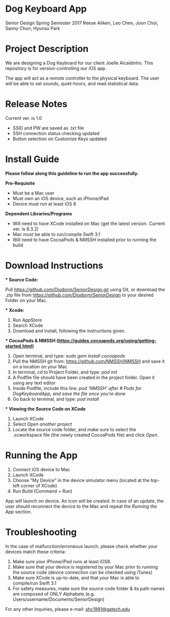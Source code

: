 # Dog Keyboard App
Senior Design Spring Semester 2017
Reese Aitken, Leo Chen, Joon Choi, Sanny Chun, Hyunsu Park

# Project Description
We are designing a Dog Keyboard for our client Joelle Alcaidinho.
This repository is for version-controlling our iOS app.

The app will act as a remote controller to the physical keyboard. The user will be able to set sounds, quiet-hours, and read statistical data. 

# Release Notes
Current ver. is 1.0
- SSID and PW are saved as .txt file
- SSH connection status checking updated
- Button selection on Customize Keys updated

# Install Guide
<b>Please follow along this guideline to run the app successfully.</b>

<b>Pre-Requisite</b>
- Must be a Mac user
- Must own an iOS device, such as iPhone/iPad
- Device must run at least iOS 8

<b>Dependent Libraries/Programs</b>
- Will need to have XCode installed on Mac (get the latest version. Current ver. is 8.3.2)
- Mac must be able to run/compile Swift 3.1
- Will need to have CocoaPods & NMSSH installed prior to running the build

# Download Instructions

<b>* Source Code:</b>

  Pull https://github.com/Diodorm/SeniorDesign.git using Git, or download the .zip file from    https://github.com/Diodorm/SeniorDesign to your desired Folder on your Mac.

<b>* Xcode:</b>
1. Run AppStore
2. Search XCode
3. Download and install, following the instructions given.

<b>* CocoaPods & NMSSH (https://guides.cocoapods.org/using/getting-started.html)</b>
1. Open terminal, and type: <i>sudo gem install cocoapods</i>
2. Pull the NMSSH git from: https://github.com/NMSSH/NMSSH and save it on a location on your Mac
2. In terminal, cd to Project Folder, and type: <i>pod init</i>
3. A Podfile file should have been created in the project folder. Open it using any text editor
4. Inside Podfile, include this line: <i>pod ’NMSSH’ after # Pods for DogKeyboardApp, and save the file once you're done</i>
5. Go back to terminal, and type: <i>pod install</i>

<b>* Viewing the Source Code on XCode</b>
1. Launch XCode
2. Select <i>Open another project</i>
3. Locate the source code folder, and make sure to select the .xcworkspace file (the newly created CocoaPods file) and click <i>Open</i>.

# Running the App
1. Connect iOS device to Mac
2. Launch XCode
3. Choose "My Device" in the device simulator menu (located at the top-left corner of XCode)
4. Run Build (Command + Run)

App will launch on device. An icon will be created. 
In case of an update, the user should reconnect the device to the Mac and repeat the <i>Running the App</i> section.

# Troubleshooting
In the case of malfunction/erroneous launch, please check whether your devices match these criteria:

1. Make sure your iPhone/iPad runs at least iOS8.
2. Make sure that your device is registered by your Mac prior to running the source code (device connection can be checked using iTunes)
3. Make sure XCode is up-to-date, and that your Mac is able to compile/run Swift 3.1
4. For safety measures, make sure the source code folder & its path names are composed of ONLY Alphabets (e.g. Users/username/Documents/SeniorDesign)

For any other inquiries, please e-mail: shc1991@gatech.edu
